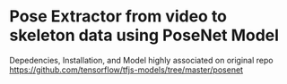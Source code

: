 # Pose Extractor from video to skeleton data using PoseNet Model

Depedencies, Installation, and Model highly associated  on original repo https://github.com/tensorflow/tfjs-models/tree/master/posenet


